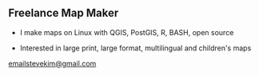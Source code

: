 ## Freelance Map Maker

- I make maps on Linux with QGIS, PostGIS, R, BASH, open source

- Interested in large print, large format, multilingual and children's maps

emailstevekim@gmail.com
